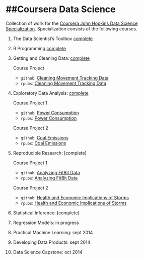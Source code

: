 ##Coursera Data Science
=====================

Collection of work for the [Coursera John Hopkins Data Science Specialization](https://www.coursera.org/specialization/jhudatascience/1). Specialization consists of the following courses. 

1. The Data Scientist’s Toolbox [complete](https://www.coursera.org/records/YJaVgvjeF3aYDxty)

2. R Programming [complete](https://www.coursera.org/records/MqsB2yPjgmXW9Vsr)

3. Getting and Cleaning Data: [complete](https://www.coursera.org/records/EdURGXwushKRUaJe)

	Course Project 

	* `github`: [Cleaning Movement Tracking Data](http://github.com/dmaurath/datasciencecoursera/blob/master/Getting%20and%20Cleaning%20Data%20Project/README.md)
	* `rpubs`: [Cleaning Movement Tracking Data](http://rpubs.com/dmaurath/24645)

4. Exploratory Data Analysis: [complete](http://www.coursera.org/records/Y2asUJemzveuzWTu)

	 Course Project 1

	* `github`: [Power Consumption](http://github.com/dmaurath/datasciencecoursera/blob/master/Exploratory%20Data%20Analysis%20Projects/Plotting%201/README.md)
	* `rpubs`: [Power Consumption](http://rpubs.com/dmaurath/24642)

	Course Project 2

	* `github`: [Coal Emissions](http://github.com/dmaurath/datasciencecoursera/blob/master/Exploratory%20Data%20Analysis%20Projects/Plotting%202/README.md)
	* `rpubs`: [Coal Emissions](http://rpubs.com/dmaurath/24640)

5. Reproducible Research: [complete]

	Course Project 1

	* `github`: [Analyzing FitBit Data](http://github.com/dmaurath/datasciencecoursera/blob/master/Reproducible%20Research%20Projects/Peer%20Assessment%201/README.md)
	* `rpubs`: [Analyzing FitBit Data](http://rpubs.com/dmaurath/24643)

	Course Project 2

	* `github`: [Health and Economic Implications of Storms](http://github.com/dmaurath/datasciencecoursera/blob/master/Reproducible%20Research%20Projects/Peer%20Assessment%202/README.md)
	* `rpubs`: [Health and Economic Implications of Storms](http://rpubs.com/dmaurath/24031)

6. Statistical Inference: [complete]

7. Regression Models: in progress

9. Practical Machine Learning: sept 2014

10. Developing Data Products: sept 2014

11. Data Science Capstone: oct 2014


